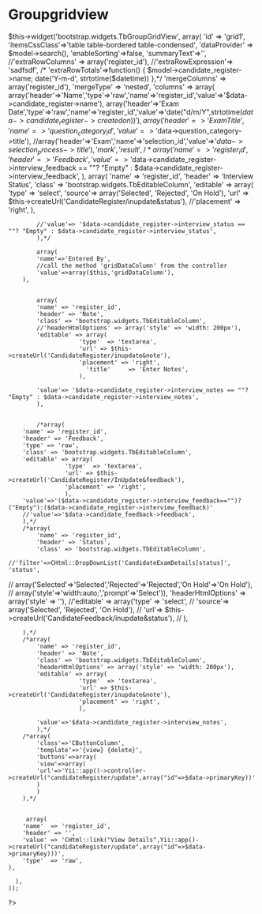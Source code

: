 Groupgridview
=============


$this->widget('bootstrap.widgets.TbGroupGridView', array(
      'id' => 'grid1',
      'itemsCssClass'=>'table table-bordered table-condensed',
      'dataProvider' => $model->search(),
	'enableSorting'=>false,
	'summaryText'=>'',
      //'extraRowColumns' => array('register_id'),
	  //'extraRowExpression'=> 'sadfsdf',
     /* 'extraRowTotals'=>function() {
		   $model->candidate_register->name;  date('Y-m-d', strtotime($datetime))
	  },*/
	  'mergeColumns' => array('register_id'),
	  'mergeType' => 'nested',	
      'columns' => array(
        array('header'=>'Name','type'=>'raw','name'=>'register_id','value'=>'$data->candidate_register->name'),
	array('header'=>'Exam Date','type'=>'raw','name'=>'register_id','value'=>'date("d/m/Y",strtotime($data->candidate_register->createdon))'),
array('header'=>'Exam Title','name'=>'question_category_id','value'=>'$data->question_category->title'),
	//array('header'=>'Exam','name'=>'selection_id','value'=>'$data->selection_process->title'),
        'mark',
        'result',
		/*array(
			'name' => 'register_id',
			'header' => 'Feedback',
			'value'=> '$data->candidate_register->interview_feedback == ""? "Empty" : $data->candidate_register->interview_feedback',
			),
			array(
			'name' => 'register_id',
			'header' => 'Interview Status',
			'class' => 'bootstrap.widgets.TbEditableColumn',
			'editable' => array( 
						'type'  => 'select',
						'source'=> array('Selected', 'Rejected', 'On Hold'),
						'url' => $this->createUrl('CandidateRegister/inupdate&status'),
						//'placement' => 'right',
						),
			
			//'value'=> '$data->candidate_register->interview_status == ""? "Empty" : $data->candidate_register->interview_status',
			),*/

			array(            
            'name'=>'Entered By',
            //call the method 'gridDataColumn' from the controller
            'value'=>array($this,'gridDataColumn'), 
        ),
			
			
			array(
			'name' => 'register_id',
			'header' => 'Note',
			'class' => 'bootstrap.widgets.TbEditableColumn',
			//'headerHtmlOptions' => array('style' => 'width: 200px'),
			'editable' => array( 
						'type'  => 'textarea',
						'url' => $this->createUrl('CandidateRegister/inupdate&note'),
						'placement' => 'right',
						  'title'     => 'Enter Notes',
						),
			
			'value'=> '$data->candidate_register->interview_notes == ""? "Empty" : $data->candidate_register->interview_notes',
			), 
			
			
			/*array(
		'name' => 'register_id',
		'header' => 'Feedback',
		'type' => 'raw',
		'class' => 'bootstrap.widgets.TbEditableColumn',
		'editable' => array( 
					'type'  => 'textarea',
					'url' => $this->createUrl('CandidateRegister/InUpdate&feedback'),
					'placement' => 'right',
					),
		'value'=>'($data->candidate_register->interview_feedback=="")?("Empty"):($data->candidate_register->interview_feedback)'
		//'value'=>'$data->candidate_feedback->feedback',
		),*/
		/*array(
			'name' => 'register_id',
			'header' => 'Status',
			'class' => 'bootstrap.widgets.TbEditableColumn',
			//'filter'=>CHtml::DropDownList('CandidateExamDetails[status]', 'status',
//								array('Selected'=>'Selected','Rejected'=>'Rejected','On Hold'=>'On Hold'),
//								array('style'=>'width:auto;','prompt'=>'Select')),
			'headerHtmlOptions' => array('style' => ''),
			//'editable' => array('type' => 'select',
//								'source'=> array('Selected', 'Rejected', 'On Hold'),
//								'url'=> $this->createUrl('CandidateFeedback/inupdate&status'),
//								),
			
		),*/
		/*array(
			'name' => 'register_id',
			'header' => 'Note',
			'class' => 'bootstrap.widgets.TbEditableColumn',
			'headerHtmlOptions' => array('style' => 'width: 200px'),
			'editable' => array( 
						'type'  => 'textarea',
						'url' => $this->createUrl('CandidateRegister/inupdate&note'),
						'placement' => 'right',
						),
			
			'value'=>'$data->candidate_register->interview_notes',
			),*/
		/*array(
			'class'=>'CButtonColumn',
			'template'=>'{view} {delete}',
			'buttons'=>array(
			'view'=>array(
			'url'=>'Yii::app()->controller->createUrl("candidateRegister/update",array("id"=>$data->primaryKey))'
			)
			)
		),*/
		
		
		 array(
        'name'  => 'register_id',
		'header' => '',
        'value' => 'CHtml::link("View Details",Yii::app()->createUrl("candidateRegister/update",array("id"=>$data->primaryKey)))',
        'type'  => 'raw',
    ),
		
      ),
    ));


?>
